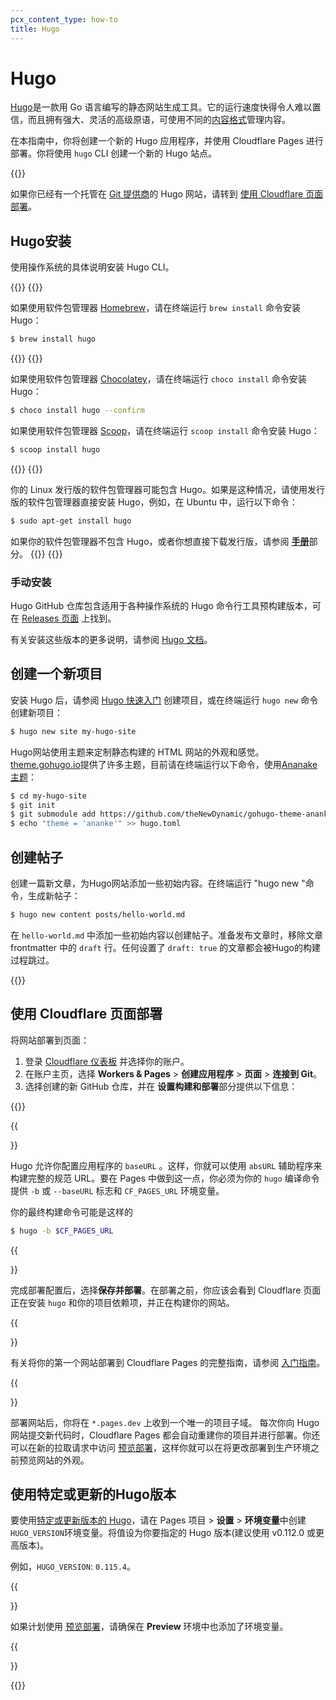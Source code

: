 ```yaml
---
pcx_content_type: how-to
title: Hugo
---
```


# Hugo

[Hugo](https://gohugo.io/)是一款用 Go 语言编写的静态网站生成工具。它的运行速度快得令人难以置信，而且拥有强大、灵活的高级原语，可使用不同的[内容格式](https://gohugo.io/content-management/formats/)管理内容。

在本指南中，你将创建一个新的 Hugo 应用程序，并使用 Cloudflare Pages 进行部署。你将使用 `hugo` CLI 创建一个新的 Hugo 站点。

{{<render file="_tutorials-before-you-start.md">}}

如果你已经有一个托管在 [Git 提供商](/pages/get-started/git-integration/)的 Hugo 网站，请转到 [使用 Cloudflare 页面部署](#deploy-with-cloudflare-pages)。

## Hugo安装

使用操作系统的具体说明安装 Hugo CLI。

{{<tabs labels="MacOS | Windows | Linux">}}
{{<tab label="macos" default="true">}}

如果使用软件包管理器 [Homebrew](https://brew.sh)，请在终端运行 `brew install` 命令安装 Hugo：

```sh
$ brew install hugo
```

{{</tab>}}
{{<tab label="windows">}}

如果使用软件包管理器 [Chocolatey](https://chocolatey.org/)，请在终端运行 `choco install` 命令安装Hugo：

```sh
$ choco install hugo --confirm
```

如果使用软件包管理器 [Scoop](https://scoop.sh/)，请在终端运行 `scoop install` 命令安装 Hugo：

```sh
$ scoop install hugo
```

{{</tab>}}
{{<tab label="linux">}}

你的 Linux 发行版的软件包管理器可能包含 Hugo。如果是这种情况，请使用发行版的软件包管理器直接安装 Hugo，例如，在 Ubuntu 中，运行以下命令：

```sh
$ sudo apt-get install hugo
```

如果你的软件包管理器不包含 Hugo，或者你想直接下载发行版，请参阅 [**手册**](/pages/framework-guides/deploy-a-hugo-site/#manual-installation)部分。
{{</tab>}}
{{</tabs>}}

### 手动安装

Hugo GitHub 仓库包含适用于各种操作系统的 Hugo 命令行工具预构建版本，可在 [Releases 页面](https://github.com/gohugoio/hugo/releases) 上找到。

有关安装这些版本的更多说明，请参阅 [Hugo 文档](https://gohugo.io/getting-started/installing/)。

## 创建一个新项目

安装 Hugo 后，请参阅 [Hugo 快速入门](https://gohugo.io/getting-started/quick-start/) 创建项目，或在终端运行 `hugo new` 命令创建新项目：

```sh
$ hugo new site my-hugo-site
```

Hugo网站使用主题来定制静态构建的 HTML 网站的外观和感觉。[theme.gohugo.io](https://themes.gohugo.io)提供了许多主题，目前请在终端运行以下命令，使用[Ananake 主题](https://themes.gohugo.io/themes/gohugo-theme-ananke/)：

```sh
$ cd my-hugo-site
$ git init
$ git submodule add https://github.com/theNewDynamic/gohugo-theme-ananke.git themes/ananke
$ echo "theme = 'ananke'" >> hugo.toml
```

## 创建帖子

创建一篇新文章，为Hugo网站添加一些初始内容。在终端运行 "hugo new "命令，生成新帖子：

```sh
$ hugo new content posts/hello-world.md
```

在 `hello-world.md` 中添加一些初始内容以创建帖子。准备发布文章时，移除文章 frontmatter 中的 `draft` 行。任何设置了 `draft: true` 的文章都会被Hugo的构建过程跳过。

{{<render file="/_framework-guides/_create-github-repository_no_init.md">}}

## 使用 Cloudflare 页面部署

将网站部署到页面：

1. 登录 [Cloudflare 仪表板](https://dash.cloudflare.com/) 并选择你的账户。
2. 在账户主页，选择 **Workers & Pages** > **创建应用程序** > **页面** > **连接到 Git**。
3. 选择创建的新 GitHub 仓库，并在 **设置构建和部署**部分提供以下信息：

{{<pages-build-preset framework="hugo">}}

{{<Aside type="note" header="Base URL configuration">}}

Hugo 允许你配置应用程序的 `baseURL` 。这样，你就可以使用 `absURL` 辅助程序来构建完整的规范 URL。要在 Pages 中做到这一点，你必须为你的 `hugo` 编译命令提供 `-b` 或 `--baseURL` 标志和 `CF_PAGES_URL` 环境变量。

你的最终构建命令可能是这样的

```sh
$ hugo -b $CF_PAGES_URL
```

{{</Aside>}}

完成部署配置后，选择**保存并部署**。在部署之前，你应该会看到 Cloudflare 页面正在安装 `hugo` 和你的项目依赖项，并正在构建你的网站。

{{<Aside type="note">}}

有关将你的第一个网站部署到 Cloudflare Pages 的完整指南，请参阅 [入门指南](/pages/get-started/)。

{{</Aside>}}

部署网站后，你将在 `*.pages.dev` 上收到一个唯一的项目子域。
每次你向 Hugo 网站提交新代码时，Cloudflare Pages 都会自动重建你的项目并进行部署。你还可以在新的拉取请求中访问 [预览部署](/pages/configuration/preview-deployments/)，这样你就可以在将更改部署到生产环境之前预览网站的外观。

## 使用特定或更新的Hugo版本

要使用[特定或更新版本的 Hugo](https://github.com/gohugoio/hugo/releases)，请在 Pages 项目 > **设置** > **环境变量**中创建`HUGO_VERSION`环境变量。将值设为你要指定的 Hugo 版本(建议使用 v0.112.0 或更高版本)。

例如，`HUGO_VERSION`: `0.115.4`。

{{<Aside type="note">}}

如果计划使用 [预览部署](/pages/configuration/preview-deployments/)，请确保在 **Preview** 环境中也添加了环境变量。

{{</Aside>}}

{{<render file="/_framework-guides/_learn-more.md" withParameters="Hugo">}}